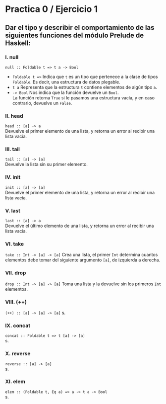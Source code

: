 # Practica 0 / Ejercicio 1 
## Dar el tipo y describir el comportamiento de las siguientes funciones del módulo Prelude de Haskell:  
### I. null  
`null :: Foldable t => t a -> Bool`  
+ `Foldable t =>` Indica que `t` es un tipo que pertenece a la clase de tipos `Foldable`. Es decir, una estructura de datos plegable.  
+ `t a` Representa que la estructura `t` contiene elementos de algún tipo `a`.  
+  `-> Bool` Nos indica que la función devuelve un `Bool`.  
La función retorna `True` si le pasamos una estructura vacía, y en caso contrario, devuelve un `False`.
### II. head  
`head :: [a] -> a`  
Devuelve el primer elemento de una lista, y retorna un error al recibir una lista vacía.  
### III. tail  
`tail :: [a] -> [a]`  
Devuelve la lista sin su primer elemento.  
### IV. init  
`init :: [a] -> [a]`   
Devuelve el primer elemento de una lista, y retorna un error al recibir una lista vacía.  
### V. last  
`last :: [a] -> a`  
Devuelve el último elemento de una lista, y retorna un error al recibir una lista vacía.  
### VI. take  
`take :: Int -> [a] -> [a]` 
Crea una lista, el primer `Int` determina cuantos elementos debe tomar del siguiente argumento `[a]`, de izquierda a derecha.  
### VII. drop  
`drop :: Int -> [a] -> [a]` 
Toma una lista y la devuelve sin los primeros `Int` elementos.    
### VIII. (++)  
`(++) :: [a] -> [a] -> [a]` 
s.  
### IX.  concat  
`concat :: Foldable t => t [a] -> [a]`  
s.  
### X. reverse  
`reverse :: [a] -> [a]`  
s.  
### XI. elem  
`elem :: (Foldable t, Eq a) => a -> t a -> Bool`  
s.  
